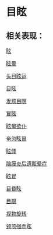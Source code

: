 # 目眩## 相关表现：[眩](https://zuoye.gmzyh.com/search?key=眩)[眩晕](https://zuoye.gmzyh.com/search?key=眩晕)[头目眩运](https://zuoye.gmzyh.com/search?key=头目眩运)[目眩](https://zuoye.gmzyh.com/search?key=目眩)[发烦目瞑](https://zuoye.gmzyh.com/search?key=发烦目瞑)[冒眩](https://zuoye.gmzyh.com/search?key=冒眩)[眩晕欲仆](https://zuoye.gmzyh.com/search?key=眩晕欲仆)[奄忽眩冒](https://zuoye.gmzyh.com/search?key=奄忽眩冒)[眩悸](https://zuoye.gmzyh.com/search?key=眩悸)[脑膜炎后遗眩晕症](https://zuoye.gmzyh.com/search?key=脑膜炎后遗眩晕症)[眩冒](https://zuoye.gmzyh.com/search?key=眩冒)[目昏眩](https://zuoye.gmzyh.com/search?key=目昏眩)[目瞑](https://zuoye.gmzyh.com/search?key=目瞑)[视物旋转](https://zuoye.gmzyh.com/search?key=视物旋转)[颈项强而眩](https://zuoye.gmzyh.com/search?key=颈项强而眩)